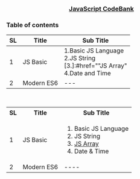 
<!-- PROJECT LOGO -->
<br />
<p align="center">
    <h3 align="center"><a href="#">JavaScript CodeBank</a></h3>
</p>

<!-- TABLE OF CONTENTS -->
### Table of contents
|  SL | Title         | Sub Title |
|----------|---------------------|--------|
|1 | JS Basic  | 1.Basic JS Language <br>2.JS String <br>[3.]:#href=""JS Array" <br>4.Date and Time| 
|2 | Modern ES6 | --- |
<br>

<table>
  <tr>
    <th>SL</th>
    <th>Title</th>
    <th>Sub Title</th>
  </tr>
  <tr>
    <td>1</td>
    <td>JS Basic</td>
    <td><ol>
  <li>Basic JS Language</li>
  <li>JS String</li>
  <li><a href="https://github.com/jir52bd/Javascript/blob/master/1.JS-Basic/arraySort.js " target="_blank">JS Array</a></li>
  <li>Date & Time</li>
</ol></td>
  </tr>
  <tr>
    <td>2</td>
    <td>Modern ES6</td>
    <td>----</td>
  </tr>
</table>
